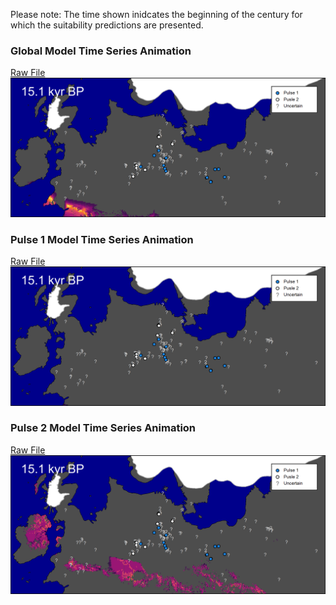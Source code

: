 Please note: The time shown inidcates the beginning of the century for which the suitability predictions are presented.
### Global Model Time Series Animation
[Raw File](https://github.com/JesperBorrePedersen/Hamburgian_Culture_Climate_Analysis/blob/master/figures/animation_preds_time_series_global.gif?raw=true)
![](https://github.com/JesperBorrePedersen/Hamburgian_Culture_Climate_Analysis/blob/master/figures/animation_preds_time_series_global.gif)
### Pulse 1 Model Time Series Animation
[Raw File](https://github.com/JesperBorrePedersen/Hamburgian_Culture_Climate_Analysis/blob/master/figures/animation_preds_time_series_pulse_1.gif?raw=true)
![](https://github.com/JesperBorrePedersen/Hamburgian_Culture_Climate_Analysis/blob/master/figures/animation_preds_time_series_pulse_1.gif)
### Pulse 2 Model Time Series Animation
[Raw File](https://github.com/JesperBorrePedersen/Hamburgian_Culture_Climate_Analysis/blob/master/figures/animation_preds_time_series_pulse_2.gif?raw=true)
![](https://github.com/JesperBorrePedersen/Hamburgian_Culture_Climate_Analysis/blob/master/figures/animation_preds_time_series_pulse_2.gif)
